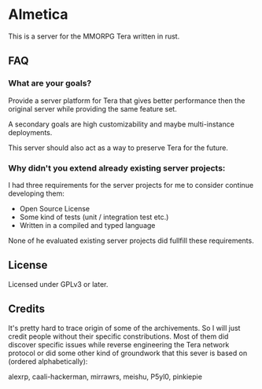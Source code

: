 # Almetica

This is a server for the MMORPG Tera written in rust.

## FAQ

### What are your goals?

Provide a server platform for Tera that gives better performance then the original
server while providing the same feature set.

A secondary goals are high customizability and maybe multi-instance deployments.

This server should also act as a way to preserve Tera for the future.

### Why didn't you extend already existing server projects:

I had three requirements for the server projects for me to consider continue
developing them:

 * Open Source License
 * Some kind of tests (unit / integration test etc.)
 * Written in a compiled and typed language

None of he evaluated existing server projects did fullfill these requirements.

## License

Licensed under GPLv3 or later.

## Credits

It's pretty hard to trace origin of some of the archivements. So I will just
credit people without their specific constributions. Most of them did discover
specific issues while reverse engineering the Tera network protocol or did some
other kind of groundwork that this sever is based on (ordered alphabetically):

alexrp, caali-hackerman, mirrawrs, meishu, P5yl0, pinkiepie
